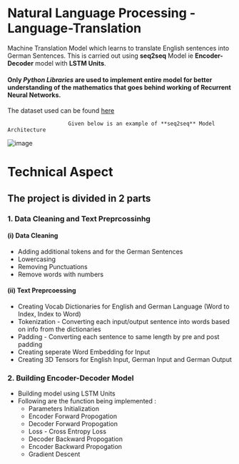 # Natural Language Processing - Language-Translation
Machine Translation Model which learns to translate English sentences into German Sentences. This is carried out using **seq2seq** Model ie **Encoder-Decoder** model with **LSTM Units**. 
#### Only ***Python Libraries*** are used to implement entire model for better understanding of the mathematics that goes behind working of Recurrent Neural Networks.

The dataset used can be found [here](http://www.manythings.org/anki/)

                       Given below is an example of **seq2seq** Model Architecture
![image](https://user-images.githubusercontent.com/63362412/122981439-60b6ca00-d3b7-11eb-8dc5-1bc2fb55747c.png)

# Technical Aspect

## The project is divided in 2 parts
### 1. Data Cleaning and Text Preprcossinhg
#### (i) Data Cleaning
 *  Adding additional tokens <sos> and <eos> for the German Sentences
 * Lowercasing
 * Removing Punctuations
 * Remove words with numbers
#### (ii) Text Preprcoessing
  * Creating Vocab Dictionaries for English and German Language (Word to Index, Index to Word)
  * Tokenization - Converting each input/output sentence into words based on info from the dictionaries
  * Padding - Converting each sentence to same length by pre and post padding
  * Creating seperate Word Embedding for Input
  * Creating 3D Tensors for English Input, German Input and German Output
  
 ### 2. Building Encoder-Decoder Model
  * Building model using LSTM Units
  * Following are the function being implemented :
    * Parameters Initialization
    * Encoder Forward Propogation
    * Decoder Forward Propogation
    * Loss - Cross Entropy Loss
    * Decoder Backward Propogation
    * Encoder Backward Propogation
    * Gradient Descent

